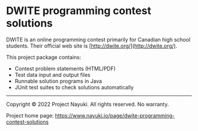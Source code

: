 DWITE programming contest solutions
===================================

DWITE is an online programming contest primarily for Canadian high school students. Their official web site is [http://dwite.org/](http://dwite.org/).

This project package contains:

* Contest problem statements (HTML/PDF)
* Test data input and output files
* Runnable solution programs in Java
* JUnit test suites to check solutions automatically

----

Copyright © 2022 Project Nayuki. All rights reserved. No warranty.

Project home page: https://www.nayuki.io/page/dwite-programming-contest-solutions 

